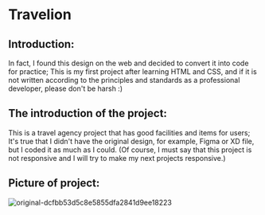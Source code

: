 ﻿# Travelion
## Introduction: 
<p>In fact, I found this design on the web and decided to convert it into code for practice; This is my first project after learning HTML and CSS, and if it is not written according to the principles and standards as a professional developer, please don't be harsh :)</p>

## The introduction of the project:
<p>This is a travel agency project that has good facilities and items for users; It's true that I didn't have the original design, for example, Figma or XD file, but I coded it as much as I could. (Of course, I must say that this project is not responsive and I will try to make my next projects responsive.)</p>

## Picture of project:
![original-dcfbb53d5c8e5855dfa2841d9ee18223](https://github.com/AlirezaBolfake/Travelion/assets/100718481/edb0ba17-e39e-4f05-afc8-84093c598ce9)
